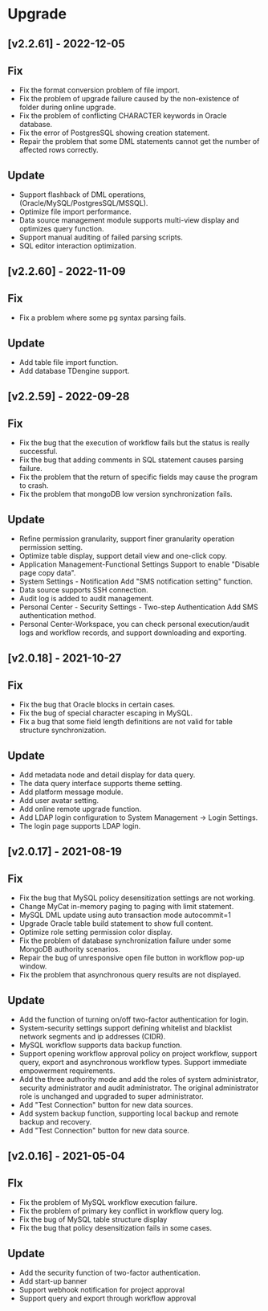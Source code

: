 # Upgrade
## [v2.2.61] - 2022-12-05
## Fix
* Fix the format conversion problem of file import.
* Fix the problem of upgrade failure caused by the non-existence of folder during online upgrade.
* Fix the problem of conflicting CHARACTER keywords in Oracle database.
* Fix the error of PostgresSQL showing creation statement.
* Repair the problem that some DML statements cannot get the number of affected rows correctly.


## Update
* Support flashback of DML operations, (Oracle/MySQL/PostgresSQL/MSSQL).
* Optimize file import performance.
* Data source management module supports multi-view display and optimizes query function.
* Support manual auditing of failed parsing scripts.
* SQL editor interaction optimization.



## [v2.2.60] - 2022-11-09

## Fix
* Fix a problem where some pg syntax parsing fails.

## Update
* Add table file import function.
* Add database TDengine support.



## [v2.2.59] - 2022-09-28

## Fix
* Fix the bug that the execution of workflow fails but the status is really successful.
* Fix the bug that adding comments in SQL statement causes parsing failure.
* Fix the problem that the return of specific fields may cause the program to crash.
* Fix the problem that mongoDB low version synchronization fails.



## Update
* Refine permission granularity, support finer granularity operation permission setting.
* Optimize table display, support detail view and one-click copy.
* Application Management-Functional Settings Support to enable "Disable page copy data".
* System Settings - Notification Add "SMS notification setting" function.
* Data source supports SSH connection.
* Audit log is added to audit management.
* Personal Center - Security Settings - Two-step Authentication Add SMS authentication method.
* Personal Center-Workspace, you can check personal execution/audit logs and workflow records, and support downloading and exporting.


## [v2.0.18] - 2021-10-27

## Fix
* Fix the bug that Oracle blocks in certain cases.
* Fix the bug of special character escaping in MySQL.
* Fix a bug that some field length definitions are not valid for table structure synchronization.




## Update
* Add metadata node and detail display for data query.
* The data query interface supports theme setting.
* Add platform message module.
* Add user avatar setting.
* Add online remote upgrade function.
* Add LDAP login configuration to System Management -> Login Settings.
* The login page supports LDAP login.





## [v2.0.17] - 2021-08-19
## Fix
* Fix the bug that MySQL policy desensitization settings are not working.
* Change MyCat in-memory paging to paging with limit statement.
* MySQL DML update using auto transaction mode autocommit=1
* Upgrade Oracle table build statement to show full content.
* Optimize role setting permission color display.
* Fix the problem of database synchronization failure under some MongoDB authority scenarios.
* Repair the bug of unresponsive open file button in workflow pop-up window.
* Fix the problem that asynchronous query results are not displayed.

## Update
* Add the function of turning on/off two-factor authentication for login.
* System-security settings support defining whitelist and blacklist network segments and ip addresses (CIDR).
* MySQL workflow supports data backup function.
* Support opening workflow approval policy on project workflow, support query, export and asynchronous workflow types. Support immediate empowerment requirements.
* Add the three authority mode and add the roles of system administrator, security administrator and audit administrator. The original administrator role is unchanged and upgraded to super administrator.
* Add "Test Connection" button for new data sources.
* Add system backup function, supporting local backup and remote backup and recovery.
* Add "Test Connection" button for new data source.





## [v2.0.16] - 2021-05-04

## FIx
* Fix the problem of MySQL workflow execution failure.
* Fix the problem of primary key conflict in workflow query log.
* Fix the bug of MySQL table structure display
* Fix the bug that policy desensitization fails in some cases.

## Update
* Add the security function of two-factor authentication.
* Add start-up banner
* Support webhook notification for project approval
* Support query and export through workflow approval
